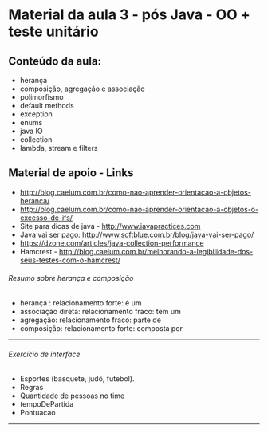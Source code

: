 # Material da aula 3 - pós Java - OO + teste unitário

## Conteúdo da aula:
- herança
- composição, agregação e associação
- polimorfismo
- default methods
- exception
- enums
- java IO
- collection
- lambda, stream e filters

## Material de apoio - Links
- http://blog.caelum.com.br/como-nao-aprender-orientacao-a-objetos-heranca/
- http://blog.caelum.com.br/como-nao-aprender-orientacao-a-objetos-o-excesso-de-ifs/
- Site para dicas de java - http://www.javapractices.com
- Java vai ser pago: http://www.softblue.com.br/blog/java-vai-ser-pago/
- https://dzone.com/articles/java-collection-performance
- Hamcrest - http://blog.caelum.com.br/melhorando-a-legibilidade-dos-seus-testes-com-o-hamcrest/


###### Resumo sobre herança e composição
- herança : relacionamento forte: é um
- associação direta: relacionamento fraco: tem um
- agregação: relacionamento fraco: parte de	
- composição: relacionamento forte: composta por

-------------------------
###### Exercício de interface
- Esportes (basquete, judô, futebol). 
- Regras
- Quantidade de pessoas no time
- tempoDePartida
- Pontuacao
-----------------


